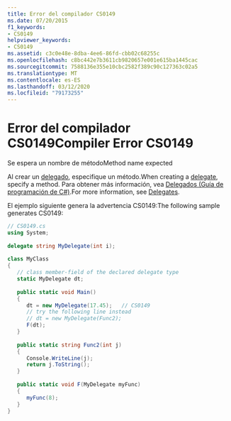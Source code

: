 ```yaml
---
title: Error del compilador CS0149
ms.date: 07/20/2015
f1_keywords:
- CS0149
helpviewer_keywords:
- CS0149
ms.assetid: c3c0e48e-8dba-4ee6-86fd-cbb02c68255c
ms.openlocfilehash: c8bc442e7b3611cb9820657e001e615ba1445cac
ms.sourcegitcommit: 7588136e355e10cbc2582f389c90c127363c02a5
ms.translationtype: MT
ms.contentlocale: es-ES
ms.lasthandoff: 03/12/2020
ms.locfileid: "79173255"
---
```

# <a name="compiler-error-cs0149"></a><span data-ttu-id="23bc0-102">Error del compilador CS0149</span><span class="sxs-lookup"><span data-stu-id="23bc0-102">Compiler Error CS0149</span></span>
<span data-ttu-id="23bc0-103">Se espera un nombre de método</span><span class="sxs-lookup"><span data-stu-id="23bc0-103">Method name expected</span></span>  
  
 <span data-ttu-id="23bc0-104">Al crear un [delegado](../language-reference/builtin-types/reference-types.md), especifique un método.</span><span class="sxs-lookup"><span data-stu-id="23bc0-104">When creating a [delegate](../language-reference/builtin-types/reference-types.md), specify a method.</span></span> <span data-ttu-id="23bc0-105">Para obtener más información, vea [Delegados (Guía de programación de C#)](../programming-guide/delegates/index.md).</span><span class="sxs-lookup"><span data-stu-id="23bc0-105">For more information, see [Delegates](../programming-guide/delegates/index.md).</span></span>  
  
 <span data-ttu-id="23bc0-106">El ejemplo siguiente genera la advertencia CS0149:</span><span class="sxs-lookup"><span data-stu-id="23bc0-106">The following sample generates CS0149:</span></span>  
  
```csharp  
// CS0149.cs  
using System;  
  
delegate string MyDelegate(int i);  
  
class MyClass  
{  
   // class member-field of the declared delegate type  
   static MyDelegate dt;
  
   public static void Main()  
   {  
      dt = new MyDelegate(17.45);   // CS0149  
      // try the following line instead  
      // dt = new MyDelegate(Func2);  
      F(dt);  
   }  
  
   public static string Func2(int j)  
   {  
      Console.WriteLine(j);  
      return j.ToString();  
   }  
  
   public static void F(MyDelegate myFunc)  
   {  
      myFunc(8);  
   }  
}  
```
